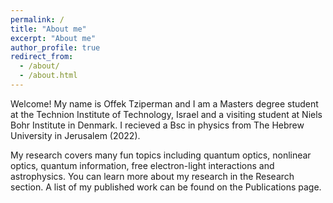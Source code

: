 ```yaml
---
permalink: /
title: "About me"
excerpt: "About me"
author_profile: true
redirect_from: 
  - /about/
  - /about.html
---
```


Welcome! My name is Offek Tziperman and I am a Masters degree student at the Technion Institute of Technology, Israel and a visiting student at Niels Bohr Institute in Denmark. I recieved a Bsc in physics from The Hebrew University in Jerusalem (2022). 

My research covers many fun topics including quantum optics, nonlinear optics, quantum information, free electron-light interactions and astrophysics. You can learn more about my research in the Research section. A list of my published work can be found on the Publications page.
